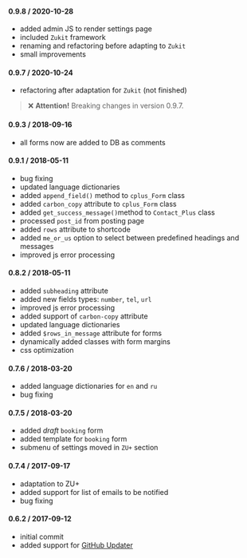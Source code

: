 #### 0.9.8 / 2020-10-28
* added admin JS to render settings page
* included `Zukit` framework
* renaming and refactoring before adapting to `Zukit`
* small improvements

#### 0.9.7 / 2020-10-24
* refactoring after adaptation for `Zukit` (not finished)

> &#x274C; __Attention!__ Breaking changes in version 0.9.7.

#### 0.9.3 / 2018-09-16
* all forms now are added to DB as comments

#### 0.9.1 / 2018-05-11
* bug fixing
* updated language dictionaries
* added `append_field()` method to `cplus_Form` class
* added `carbon_copy` attribute to `cplus_Form` class
* added `get_success_message()`method to `Contact_Plus` class
* processed `post_id` from posting page
* added `rows` attribute to shortcode
* added `me_or_us` option to select between predefined headings and messages
* improved  js error processing

#### 0.8.2 / 2018-05-11
* added `subheading` attribute
* added new fields types: `number`, `tel`, `url`
* improved  js error processing
* added support of `carbon-copy` attribute
* updated language dictionaries
* added `$rows_in_message` attribute for forms
* dynamically added classes with form margins
* css optimization

#### 0.7.6 / 2018-03-20
* added language dictionaries for `en` and `ru`
* bug fixing

#### 0.7.5 / 2018-03-20
* added _draft_ `booking` form
* added template for `booking` form
* submenu of settings moved in `ZU+` section

#### 0.7.4 / 2017-09-17
* adaptation to ZU+
* added support for list of emails to be notified
* bug fixing

#### 0.6.2 / 2017-09-12
* initial commit
* added support for [GitHub Updater](https://github.com/afragen/github-updater/)
